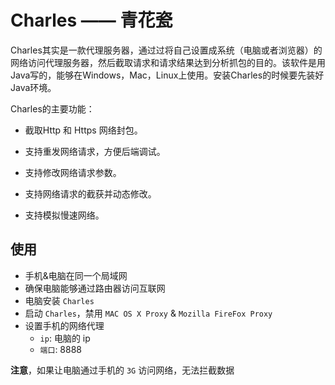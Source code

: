 # Charles —— 青花瓷

Charles其实是一款代理服务器，通过过将自己设置成系统（电脑或者浏览器）的网络访问代理服务器，然后截取请求和请求结果达到分析抓包的目的。该软件是用Java写的，能够在Windows，Mac，Linux上使用。安装Charles的时候要先装好Java环境。

Charles的主要功能：

- 截取Http 和 Https 网络封包。

- 支持重发网络请求，方便后端调试。

- 支持修改网络请求参数。

- 支持网络请求的截获并动态修改。

- 支持模拟慢速网络。

## 使用

* 手机&电脑在同一个局域网
* 确保电脑能够通过路由器访问互联网
* 电脑安装 `Charles`
* 启动 `Charles`，禁用 `MAC OS X Proxy` & `Mozilla FireFox Proxy`
* 设置手机的网络代理
    * `ip`: 电脑的 ip
    * `端口`: 8888

**注意**，如果让电脑通过手机的 `3G` 访问网络，无法拦截数据

